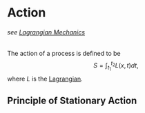 # Action
###### see [Lagrangian Mechanics](lagrangian-mechanics.md)


The action of a process is defined to be
$$
	S = \int_{t_1}^{t_2} L(x,t) dt,
$$
where $L$ is the [Lagrangian](lagrangian-mechanics.md).

## Principle of Stationary Action
